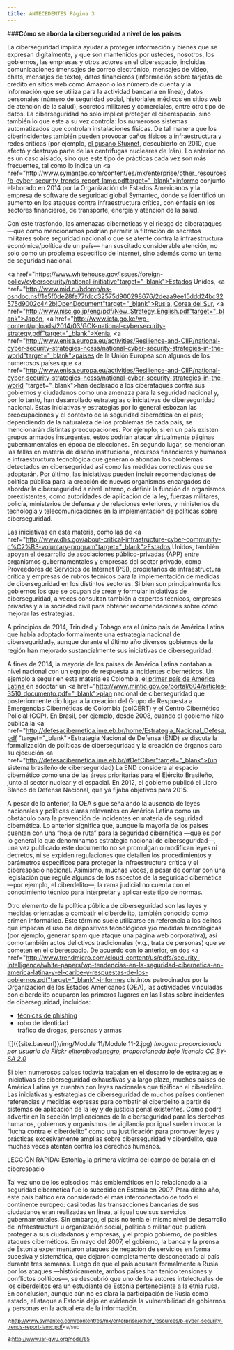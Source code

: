 ```yaml
---
title: ANTECEDENTES Página 3
---
```


###**Cómo se aborda la ciberseguridad a nivel de los países**

La ciberseguridad implica ayudar a proteger información y bienes que se expresan digitalmente, y que son mantenidos por ustedes, nosotros, los gobiernos, las empresas y otros actores en el ciberespacio, incluidas comunicaciones (mensajes de correo electrónico, mensajes de video, chats, mensajes de texto), datos financieros (información sobre tarjetas de crédito en sitios web como Amazon o los número de cuenta y la información que se utiliza para la actividad bancaria en línea), datos personales (número de seguridad social, historiales médicos en sitios web de atención de la salud), secretos militares y comerciales, entre otro tipo de datos. La ciberseguridad no solo implica proteger el ciberespacio, sino también lo que este a su vez controla: los numerosos sistemas automatizados que controlan instalaciones físicas.
 De tal manera que los ciberincidentes también pueden provocar daños físicos a infraestructura y redes críticas (por ejemplo, <a href="//https://es.wikipedia.org/wiki/Stuxnet" target="_blank">el gusano Stuxnet</a>, descubierto en 2010, que afectó y destruyó parte de las centrífugas nucleares de Irán). Lo anterior no es un caso aislado, sino que este tipo de prácticas cada vez son más frecuentes, tal como lo indica un <a href="http://www.symantec.com/content/es/mx/enterprise/other_resources/b-cyber-security-trends-report-lamc.pdftarget="_blank">informe conjunto</a></a> elaborado en 2014 por la Organización de Estados Americanos y la empresa de software de seguridad global Symantec, donde se identificó un aumento en los ataques contra infraestructura crítica, con énfasis en los sectores financieros, de transporte, energía y atención de la salud.

Con este trasfondo, las amenazas cibernéticas y el riesgo de ciberataques —que como mencionamos podrían permitir la filtración de secretos militares sobre seguridad nacional o que se atente contra la infraestructura económica/política de un país— han suscitado considerable atención, no solo como un problema específico de Internet, sino además como un tema de seguridad nacional.

<a href="https://www.whitehouse.gov/issues/foreign-policy/cybersecurity/national-initiative"target="_blank">Estados Unidos</a>,
<a href="http://www.mid.ru/bdomp/ns-osndoc.nsf/1e5f0de28fe77fdcc32575d900298676/2deaa9ee15ddd24bc32575d9002c442b!OpenDocument"target="_blank">Rusia</a>, 
<a href="https://ccdcoe.org/strategies-policies.html" target="_blank">Corea del Sur</a>, <a href="http://www.nisc.go.jp/eng/pdf/New_Strategy_English.pdf"target="_blank">Japón</a>, <a href="http://www.icta.go.ke/wp-content/uploads/2014/03/GOK-national-cybersecurity-strategy.pdf"target="_blank">Kenia</a>,
<a href="http://www.enisa.europa.eu/activities/Resilience-and-CIIP/national-cyber-security-strategies-ncsss/national-cyber-security-strategies-in-the-world"target="_blank">países de la Unión Europea</a>
son algunos de los numerosos países que <a href="http://www.enisa.europa.eu/activities/Resilience-and-CIIP/national-cyber-security-strategies-ncsss/national-cyber-security-strategies-in-the-world "target="_blank">han declarado</a> a los ciberataques contra sus gobiernos y ciudadanos como una amenaza para la seguridad nacional y, por lo tanto, han desarrollado estrategias o iniciativas de ciberseguridad nacional. Estas iniciativas y estrategias por lo general esbozan las preocupaciones y el contexto de la seguridad cibernética en el país; dependiendo de la naturaleza de los problemas de cada país, se mencionarán distintas preocupaciones. Por ejemplo, si en un país existen grupos armados insurgentes, estos podrían atacar virtualmente páginas gubernamentales en época de elecciones. En segundo lugar, se mencionan las fallas en materia de diseño institucional, recursos financieros y humanos e infraestructura tecnológica que generan o ahondan los problemas detectados en ciberseguridad así como las medidas correctivas que se adoptarán. Por último, las iniciativas pueden incluir recomendaciones de política pública para la creación de nuevos organismos encargados de abordar la ciberseguridad a nivel interno, o definir la función de organismos preexistentes, como autoridades de aplicación de la ley, fuerzas militares, policía, ministerios de defensa y de relaciones exteriores, y ministerios de tecnología y telecomunicaciones en la implementación de políticas sobre ciberseguridad. 
  
Las iniciativas en esta materia, como las de <a href="http://www.dhs.gov/about-critical-infrastructure-cyber-community-c%C2%B3-voluntary-program"target="_blank">Estados Unidos</a>, también apoyan el desarrollo de asociaciones público-privadas (APP) entre organismos gubernamentales y empresas del sector privado, como Proveedores de Servicios de Internet (PSI), propietarios de infraestructura crítica y empresas de rubros técnicos para la implementación de medidas de ciberseguridad en los distintos sectores. Si bien son principalmente los gobiernos los que se ocupan de crear y formular iniciativas de ciberseguridad, a veces consultan también a expertos técnicos, empresas privadas y a la sociedad civil para obtener recomendaciones sobre cómo mejorar las estrategias. 

A principios de 2014, Trinidad y Tobago era el único país de América Latina que había adoptado formalmente una estrategia nacional de ciberseguridad<sub>7</sub>, aunque durante el último año diversos gobiernos de la región han mejorado sustancialmente sus iniciativas de ciberseguridad. 

A fines de 2014, la mayoría de los países de América Latina contaban a nivel nacional con un equipo de respuesta a incidentes cibernéticos. Un ejemplo a seguir en esta materia es Colombia, el<a href="https://freedomhouse.org/report/freedom-net/2014/colombia"> primer país de América Latina </a>
en adoptar un <a href="http://www.mintic.gov.co/portal/604/articles-3510_documento.pdf="_blank">plan nacional de ciberseguridad</a>
que posteriormente dio lugar a la creación del Grupo de Respuesta a Emergencias Cibernéticas de Colombia (coICERT) y el Centro Cibernético Policial (CCP). En Brasil, por ejemplo, desde 2008, cuando el gobierno hizo pública la
<a href="http://defesacibernetica.ime.eb.br/home/Estrategia_Nacional_Defesa.pdf "target="_blank">Estrategia Nacional de Defensa (END) </a>
se discute la formalización de políticas de ciberseguridad y la creación de órganos para su ejecución <a href="http://defesacibernetica.ime.eb.br/#DefCiber"target="_blank">(un sistema brasileño de ciberseguridad)</a>
La END considera al espacio cibernético como una de las áreas prioritarias para el Ejército Brasileño, junto al sector nuclear y el espacial. En 2012, el gobierno publicó el Libro Blanco de Defensa Nacional, que ya fijaba objetivos para 2015. 

A pesar de lo anterior, la OEA sigue señalando la ausencia de leyes nacionales y políticas claras relevantes en América Latina como un obstáculo para la prevención de incidentes en materia de seguridad cibernética. Lo anterior significa que, aunque la mayoría de los países cuentan con una “hoja de ruta” para la seguridad cibernética —que es por lo general lo que denominamos estrategia nacional de ciberseguridad—, una vez publicado este documento no se promulgan o modifican leyes ni decretos, ni se expiden regulaciones que detallen los procedimientos y parámetros específicos para proteger la infraestructura crítica y el ciberespacio nacional. Asimismo, muchas veces, a pesar de contar con una legislación que regule algunos de los aspectos de la seguridad cibernética —por ejemplo, el ciberdelito—, la rama judicial no cuenta con el conocimiento técnico para interpretar y aplicar este tipo de normas.

Otro elemento de la política pública de ciberseguridad son las leyes y medidas orientadas a combatir el ciberdelito, también conocido como crimen informático. Este término suele utilizarse en referencia a los delitos que implican el uso de dispositivos tecnológicos y/o medidas tecnológicas (por ejemplo, generar spam que ataque una página web corporativa), así como también actos delictivos tradicionales (v.g., trata de personas) que se cometen en el ciberespacio. 
De acuerdo con lo anterior, en dos <a href="http://www.trendmicro.com/cloud-content/us/pdfs/security-intelligence/white-papers/wp-tendencias-en-la-seguridad-cibernetica-en-america-latina-y-el-caribe-y-respuestas-de-los-gobiernos.pdf"target="_blank">informes distintos</a>
patrocinados por la Organización de los Estados Americanos (OEA), las actividades vinculadas con ciberdelito ocuparon los primeros lugares en las listas sobre incidentes de ciberseguridad, incluidos:

<ul><li><a href="http://www.internetlab.es/post/2478/el-phishing/="_blank">técnicas de phishing</a></li>
<li>robo de identidad</li> 
</li> tráfico de drogas, personas y armas</li></ul> 

![]({{site.baseurl}}/img/Module 11/Module 11-2.jpg)
*Imagen: proporcionada por usuario de Flickr <a href="https://www.flickr.com/photos/77519207@N02/">elhombredenegro</a>, proporcionada bajo licencia <a href="https://creativecommons.org/licenses/by-sa/2.0/" target="_blank">CC BY-SA 2.0</a>*

Si bien numerosos países todavía trabajan en el desarrollo de estrategias e iniciativas de ciberseguridad exhaustivas y a largo plazo, muchos países de América Latina ya cuentan con leyes nacionales que tipifican el
ciberdelito. Las iniciativas y estrategias de ciberseguridad de muchos países contienen referencias y medidas expresas para combatir el ciberdelito a partir de sistemas de aplicación de la ley y de justicia penal existentes. Como podrá advertir en la sección Implicaciones de la ciberseguridad para los derechos humanos, gobiernos y organismos de vigilancia por igual suelen invocar la “lucha contra el ciberdelito” como una justificación para promover leyes y prácticas excesivamente amplias sobre ciberseguridad y ciberdelito, que muchas veces atentan contra los derechos humanos.

LECCIÓN RÁPIDA: Estonia<sub>8</sub> la primera víctima del campo de batalla en el ciberespacio

Tal vez uno de los episodios más emblemáticos en lo relacionado a la seguridad cibernética fue lo sucedido en Estonia en 2007. Para dicho año, este país báltico era considerado el más interconectado de todo el continente europeo: casi todas las transacciones bancarias de sus ciudadanos eran realizadas en línea, al igual que sus servicios gubernamentales. Sin embargo, el país no tenía el mismo nivel de desarrollo de infraestructura u organización social, política o militar que pudiera proteger a sus ciudadanos y empresas, y el propio gobierno, de posibles ataques cibernéticos. En mayo del 2007, el gobierno, la banca y la prensa de Estonia experimentaron ataques de negación de servicios en forma sucesiva y sistemática, que dejaron completamente desconectado al país durante tres semanas. Luego de que el país acusara formalmente a Rusia por los ataques —históricamente, ambos países han tenido tensiones y conflictos políticos—, se descubrió que uno de los autores intelectuales de los ciberdelitos era un estudiante de Estonia perteneciente a la etnia rusa. En conclusión, aunque aún no es clara la participación de Rusia como estado, el ataque a Estonia dejó en evidencia la vulnerabilidad de gobiernos y personas en la actual era de la información.

<sub> 7:<a href="http://www.symantec.com/content/es/mx/enterprise/other_resources/b-cyber-security-trends-report-lamc.pdf" target="_blank">http://www.symantec.com/content/es/mx/enterprise/other_resources/b-cyber-security-trends-report-lamc.pdf<a/sub

<sub> 8:<a href="http://www.iar-gwu.org/node/65" target="_blank">http://www.iar-gwu.org/node/65</a></sub>

